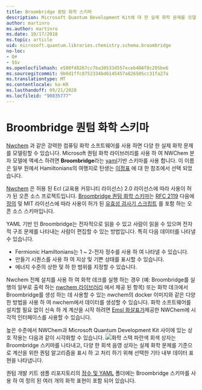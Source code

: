 ```yaml
---
title: Broombridge 퀀텀 화학 스키마
description: Microsoft Quantum Development Kit에 대 한 실제 화학 문제를 모델링 하는 데 사용 되는 Broombridge 퀀텀 화학 스키마의 개요입니다.
author: martinro
ms.author: martinro
ms.date: 10/17/2018
ms.topic: article
uid: microsoft.quantum.libraries.chemistry.schema.broombridge
no-loc:
- Q#
- $$v
ms.openlocfilehash: e580fd8267cc7ba30533d557eceb486f8c205be6
ms.sourcegitcommit: 9b0d1ffc8752334bd6145457a826505cc31fa27a
ms.translationtype: MT
ms.contentlocale: ko-KR
ms.lasthandoff: 09/21/2020
ms.locfileid: "90835777"
---
```

# <a name="broombridge-quantum-chemistry-schema"></a>Broombridge 퀀텀 화학 스키마 # 

[Nwchem](http://www.nwchem-sw.org/) 과 같은 강력한 컴퓨팅 화학 소프트웨어를 사용 하면 다양 한 실제 화학 문제를 모델링할 수 있습니다. Microsoft 퀀텀 화학 라이브러리를 사용 하 여 NWChem 분자 모델에 액세스 하려면 **Broombridge**라는 [yaml](https://en.wikipedia.org/wiki/YAML)기반 스키마를 사용 합니다. 이 이름은 일부 원에서 Hamiltonians의 여행지로 탄생는 [이정표](https://en.wikipedia.org/wiki/Broom_Bridge) 에 대 한 참조에서 선택 되었습니다. 

[Nwchem](https://github.com/nwchemgit/nwchem) 은 허용 된 Ecl (교육용 커뮤니티 라이선스) 2.0 라이선스에 따라 사용이 허가 된 오픈 소스 프로젝트입니다. [Broombridge 퀀텀 화학 스키마](https://docs.microsoft.com/quantum/libraries/chemistry/schema/spec_v_0_2)는 [RFC 2119](https://tools.ietf.org/html/rfc2119) 다음에 [정의](https://raw.githubusercontent.com/Microsoft/Quantum/master/Chemistry/Schema/broombridge-0.1.schema.json) 및 MIT 라이선스에 따라 사용이 허가 된 [유효성 검사기 스크립트](https://raw.githubusercontent.com/Microsoft/Quantum/master/Chemistry/Schema/validator.py) 를 포함 하는 오픈 소스 스키마입니다. 

YAML 기반 인 Broombridge는 전자적으로 읽을 수 있고 사람이 읽을 수 있으며 전자적 구조 문제를 나타내는 사람이 편집할 수 있는 방법입니다. 특히 다음 데이터를 나타낼 수 있습니다.
- Fermionic Hamiltonians는 1 ~ 2-전자 정수를 사용 하 여 나타낼 수 있습니다.
- 만들기 시퀀스를 사용 하 여 지상 및 기쁜 상태를 표시할 수 있습니다.
- 에너지 수준의 상한 및 하 한 범위를 지정할 수 있습니다.

Nwchem 전체 설치를 사용 하 여 화학 데크를 실행 하는 경우 (예: Broombridge를 실행의 일부로 출력 하는 [nwchem 라이브러리](https://github.com/nwchemgit/nwchem/tree/master/QA/chem_library_tests) 에서 제공 된 항목) 또는 화학 데크에서 Broombridge를 생성 하는 데 사용할 수 있는 nwchem의 docker 이미지와 같은 다양 한 방법을 사용 하 여 nwchem에서 데이터를 생성할 수 있습니다. 화학 소프트웨어를 설치할 필요 없이 신속 하 게 계산을 시작 하려면 [Emsl 화살표가](https://arrows.emsl.pnnl.gov/api/qsharp_chem)제공한 NWChem에 시각적 인터페이스를 사용할 수 있습니다.

높은 수준에서 NWChem과 Microsoft Quantum Development Kit 사이에 있는 상호 작용는 다음과 같이 시각화할 수 있습니다. ![ 화학 스택 ](~/media/broombridge.png) 파란색 회색 상자는 Broombridge 스키마를 나타내고, 다양 한 회색 음영 상자는 실제 화학 문제를 기준으로 계산을 위한 퀀텀 알고리즘을 표시 하 고 처리 하기 위해 선택한 기타 내부 데이터 표현을 나타냅니다.

퀀텀 개발 키트 샘플 리포지토리의 [정수 및 YAML](https://github.com/microsoft/Quantum/tree/master/samples/chemistry/IntegralData/YAML) 폴더에는 Broombridge 스키마를 사용 하 여 정의 된 여러 개의 화학 표현이 포함 되어 있습니다.
